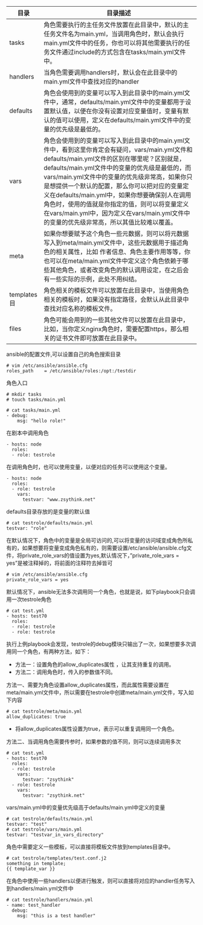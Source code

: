 | 目录 | 目录描述 |
|------|--------|
| tasks | 角色需要执行的主任务文件放置在此目录中，默认的主任务文件名为main.yml，当调用角色时，默认会执行main.yml文件中的任务，你也可以将其他需要执行的任务文件通过include的方式包含在tasks/main.yml文件中。 |
| handlers | 当角色需要调用handlers时，默认会在此目录中的main.yml文件中查找对应的handler |
| defaults | 角色会使用到的变量可以写入到此目录中的main.yml文件中，通常，defaults/main.yml文件中的变量都用于设置默认值，以便在你没有设置对应变量值时，变量有默认的值可以使用，定义在defaults/main.yml文件中的变量的优先级是最低的。 |
| vars | 角色会使用到的变量可以写入到此目录中的main.yml文件中，看到这里你肯定会有疑问，vars/main.yml文件和defaults/main.yml文件的区别在哪里呢？区别就是，defaults/main.yml文件中的变量的优先级是最低的，而vars/main.yml文件中的变量的优先级非常高，如果你只是想提供一个默认的配置，那么你可以把对应的变量定义在defaults/main.yml中，如果你想要确保别人在调用角色时，使用的值就是你指定的值，则可以将变量定义在vars/main.yml中，因为定义在vars/main.yml文件中的变量的优先级非常高，所以其值比较难以覆盖。 |
| meta | 如果你想要赋予这个角色一些元数据，则可以将元数据写入到meta/main.yml文件中，这些元数据用于描述角色的相关属性，比如 作者信息、角色主要作用等等，你也可以在meta/main.yml文件中定义这个角色依赖于哪些其他角色，或者改变角色的默认调用设定，在之后会有一些实际的示例，此处不用纠结。 |
| templates目 | 角色相关的模板文件可以放置在此目录中，当使用角色相关的模板时，如果没有指定路径，会默认从此目录中查找对应名称的模板文件。 |
| files | 角色可能会用到的一些其他文件可以放置在此目录中，比如，当你定义nginx角色时，需要配置https，那么相关的证书文件即可放置在此目录中。 |

ansible的配置文件,可以设置自己的角色搜索目录
```
# vim /etc/ansible/ansible.cfg
roles_path    = /etc/ansible/roles:/opt:/testdir
```

角色入口
```
# mkdir tasks
# touch tasks/main.yml

# cat tasks/main.yml
- debug:
    msg: "hello role!"
```

在剧本中调用角色
```
- hosts: node
  roles:
  - role: testrole
```

在调用角色时，也可以使用变量，以便对应的任务可以使用这个变量。
```
- hosts: node
  roles:
  - role: testrole
    vars:
      testvar: "www.zsythink.net"
```

defaults目录存放的是变量的默认值
```
# cat testrole/defaults/main.yml
testvar: "role"
```

在默认情况下，角色中的变量是全局可访问的,可以将变量的访问域变成角色所私有的，如果想要将变量变成角色私有的，则需要设置/etc/ansible/ansible.cfg文件，将private_role_vars的值设置为yes,默认情况下，”private_role_vars = yes”是被注释掉的，将前面的注释符去掉皆可
```
# vim /etc/ansible/ansible.cfg
private_role_vars = yes
```

默认情况下，ansible无法多次调用同一个角色，也就是说，如下playbook只会调用一次testrole角色
```
# cat test.yml
- hosts: test70
  roles:
  - role: testrole
  - role: testrole
```
执行上例playbook会发现，testrole的debug模块只输出了一次，如果想要多次调用同一个角色，有两种方法，如下：
- 方法一：设置角色的allow_duplicates属性 ，让其支持重复的调用。
- 方法二：调用角色时，传入的参数值不同。

方法一、需要为角色设置allow_duplicates属性，而此属性需要设置在meta/main.yml文件中，所以需要在testrole中创建meta/main.yml文件，写入如下内容
```
# cat testrole/meta/main.yml
allow_duplicates: true
```
- 将allow_duplicates属性设置为true，表示可以重复调用同一个角色。

方法二、当调用角色需要传参时，如果参数的值不同，则可以连续调用多次
```
# cat test.yml
- hosts: test70
  roles:
  - role: testrole
    vars:
      testvar: "zsythink"
  - role: testrole
    vars:
      testvar: "zsythink.net"
```

vars/main.yml中的变量优先级高于defaults/main.yml中定义的变量
```
# cat testrole/defaults/main.yml
testvar: "test"
# cat testrole/vars/main.yml
testvar: "testvar_in_vars_directory"
```

角色中需要定义一些模板，可以直接将模板文件放到templates目录中。
```
# cat testrole/templates/test.conf.j2
something in template;
{{ template_var }}
```

在角色中使用一些handlers以便进行触发，则可以直接将对应的handler任务写入到handlers/main.yml文件中
```
# cat testrole/handlers/main.yml
- name: test_handler
  debug:
    msg: "this is a test handler"
```









